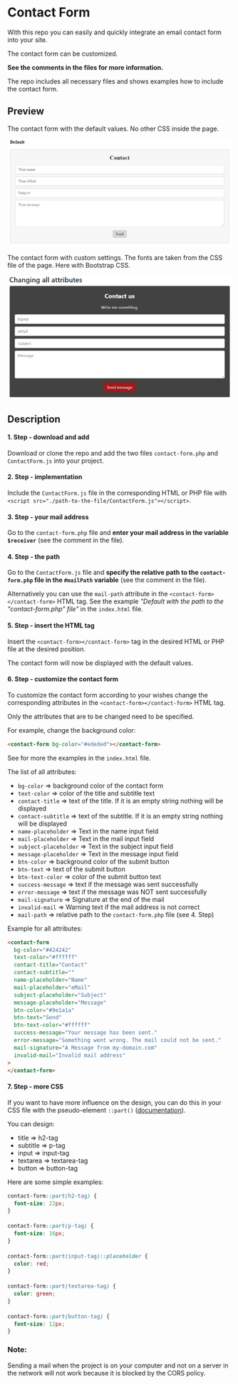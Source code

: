 # Contact Form

With this repo you can easily and quickly integrate an email contact form into your site.

The contact form can be customized.

**See the comments in the files for more information.**

The repo includes all necessary files and shows examples how to include the contact form.

## Preview

The contact form with the default values. No other CSS inside the page.

![default](./images/Contact_Form_1.jpg)

The contact form with custom settings. The fonts are taken from the CSS file of the page. Here with Bootstrap CSS.

![default](./images/Contact_Form_2.jpg)

## Description

#### 1. Step - download and add

Download or clone the repo and add the two files `contact-form.php` and `ContactForm.js` into your project.

#### 2. Step - implementation

Include the `ContactForm.js` file in the corresponding HTML or PHP file with `<script src="./path-to-the-file/ContactForm.js"></script>`.

#### 3. Step - your mail address

Go to the `contact-form.php` file and **enter your mail address in the variable `$receiver`** (see the comment in the file).

#### 4. Step - the path

Go to the `ContactForm.js` file and **specify the relative path to the `contact-form.php` file in the `#mailPath` variable** (see the comment in the file).

Alternatively you can use the `mail-path` attribute in the `<contact-form></contact-form>` HTML tag. See the example _"Default with the path to the "contact-form.php" file"_ in the `index.html` file.

#### 5. Step - insert the HTML tag

Insert the `<contact-form></contact-form>` tag in the desired HTML or PHP file at the desired position.

The contact form will now be displayed with the default values.

#### 6. Step - customize the contact form

To customize the contact form according to your wishes change the corresponding attributes in the `<contact-form></contact-form>` HTML tag.

Only the attributes that are to be changed need to be specified.

For example, change the background color:

```html
<contact-form bg-color="#ededed"></contact-form>
```

See for more the examples in the `index.html` file.

The list of all attributes:

- `bg-color` => background color of the contact form
- `text-color` => color of the title and subtitle text
- `contact-title` => text of the title. If it is an empty string nothing will be displayed
- `contact-subtitle` => text of the subtitle. If it is an empty string nothing will be displayed
- `name-placeholder` => Text in the name input field
- `mail-placeholder` => Text in the mail input field
- `subject-placeholder` => Text in the subject input field
- `message-placeholder` => Text in the message input field
- `btn-color` => background color of the submit button
- `btn-text` => text of the submit button
- `btn-text-color` => color of the submit button text
- `success-message` => text if the message was sent successfully
- `error-message` => text if the message was NOT sent successfully
- `mail-signature` => Signature at the end of the mail
- `invalid-mail` => Warning text if the mail address is not correct
- `mail-path` => relative path to the `contact-form.php` file (see 4. Step)

Example for all attributes:

```html
<contact-form
  bg-color="#424242"
  text-color="#ffffff"
  contact-title="Contact"
  contact-subtitle=""
  name-placeholder="Name"
  mail-placeholder="eMail"
  subject-placeholder="Subject"
  message-placeholder="Message"
  btn-color="#9e1a1a"
  btn-text="Send"
  btn-text-color="#ffffff"
  success-message="Your message has been sent."
  error-message="Something went wrong. The mail could not be sent."
  mail-signature="A Message from my-domain.com"
  invalid-mail="Invalid mail address"
>
</contact-form>
```

#### 7. Step - more CSS

If you want to have more influence on the design, you can do this in your CSS file with the pseudo-element `::part()` ([documentation](https://developer.mozilla.org/en-US/docs/Web/CSS/::part)).

You can design:

- title => h2-tag
- subtitle => p-tag
- input => input-tag
- textarea => textarea-tag
- button => button-tag

Here are some simple examples:

```css
contact-form::part(h2-tag) {
  font-size: 22px;
}

contact-form::part(p-tag) {
  font-size: 16px;
}

contact-form::part(input-tag)::placeholder {
  color: red;
}

contact-form::part(textarea-tag) {
  color: green;
}

contact-form::part(button-tag) {
  font-size: 12px;
}
```

### Note:

Sending a mail when the project is on your computer and not on a server in the network will not work because it is blocked by the CORS policy.
